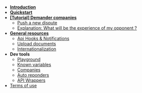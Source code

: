 - [**Introduction**](/#what-is-justicecool)
- [**Quickstart**](quickstart.md)
- [**[Tutorial] Demander companies**](/demander/)
  - [Push a new dispute](/demander/push.md)
  - [Explanation: What will be the experience of my opponent ?](/demander/opponent-experience.md)
- [**General resources**](/general/)
    - [Api Hooks & Notifications](/general/hooks.md)
    - [Upload documents](/general/documents.md)
    - [Internationalization](/general/i18n.md)
- **Dev tools**
    - [Playground](playground.md)
    - [Known variables](known-variables.md)
    - [Companies](companies.md)
    - [Auto reponders](/auto-responders.md)
    - [API Wrappers](wrappers.md)
- [Terms of use](tos.md)
<!-- - [API bindings](/) -->